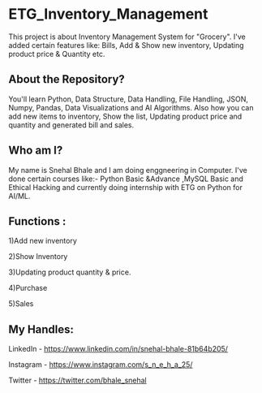 # ETG_Inventory_Management
This project is about Inventory Management System for "Grocery". I've added certain features like: Bills, Add &amp; Show new inventory, Updating product price &amp; Quantity etc.

## About the Repository?
You'll learn Python, Data Structure, Data Handling, File Handling, JSON, Numpy, Pandas, Data Visualizations and AI Algorithms.
Also how you can add new items to inventory, Show the list, Updating product price and quantity and generated bill and sales.

## Who am I?
My name is Snehal Bhale and I am doing enggneering in Computer. I've done certain courses like:- Python Basic &Advance ,MySQL Basic and Ethical Hacking and currently doing internship with ETG on Python for AI/ML.

## Functions :
1)Add new inventory

2)Show Inventory

3)Updating product quantity & price.

4)Purchase

5)Sales

## My Handles:
LinkedIn - https://www.linkedin.com/in/snehal-bhale-81b64b205/

Instagram - https://www.instagram.com/s_n_e_h_a_25/

Twitter - https://twitter.com/bhale_snehal 
